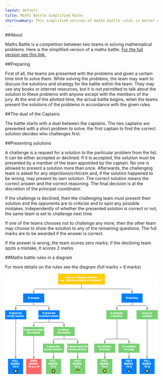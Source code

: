 ```yaml
---
layout: default
title: Maths Battle Simplified Rules
shortsummary: This simplified version of maths battle rules is better optimized for new teams that do not have experince presenting maths problems.
---
```


##About

Maths Battle is a competition between two teams in solving mathematical problems. Here is the simplified version of a maths battle. 
[For the full version see this link.](original-rules.html)

##Preparing

First of all, the teams are presented with the problems and given a certain time limit to solve them. 
While solving the problems, the team may want to discuss the solutions and strategy for the battle within the team. 
They may use any books or internet resources, but it is not permitted to talk about the solution to these problems with anyone except with the members of the jury. At the end of the allotted time, the actual battle begins, when the teams present the 
solutions of the problems in accordance with the given rules.

##The duel of the Captains

The battle starts with a duel between the captains. The two captains are presented with a short problem to solve; 
the first captain to find the correct solution decides who challenges first.

##Presenting solutions

A challenge is a request for a solution to the particular problem from the list. It can be either accepted or declined. 
If it is accepted, the solution must be presented by a member of the team appointed by the captain. No one is allowed 
to present a solution more than once. Afterwards, the challenging team is asked for any objections/criticism and, if 
the solution happened to be wrong, may present its own solution. The correct solution means the correct answer and the 
correct reasoning. The final decision is at the discretion of the principal coordinator.

If the challenge is declined, then the challenging team must present their solution and the opponents are to criticise 
and to spot any possible mistakes. Independently of whether the presented solution is correct or not, the same team is set to challenge next time.

If one of the teams chooses not to challenge any more, then the other team may choose to show the solution to any of the remaining questions. The full marks  are to be awarded if the answer is correct.

If the answer is wrong, the team scores zero marks; if the declining team spots a mistake, it scores 2 marks.

##Maths battle rules in a diagram

For more details on the rules see the diagram  (full marks = 6 marks)

![](/images/mathsbattlediagram1.png)
